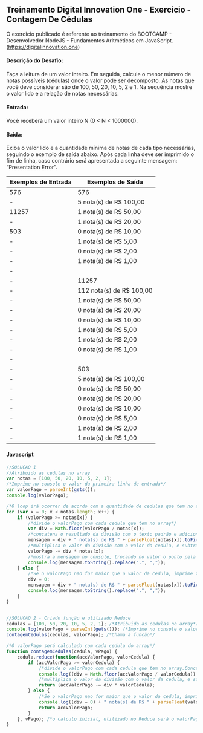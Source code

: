 ## Treinamento Digital Innovation One - Exercicio - Contagem De Cédulas

O exercicio publicado é referente ao treinamento do BOOTCAMP - Desenvolvedor NodeJS - Fundamentos Aritméticos em JavaScript.
(https://digitalinnovation.one)

#### Descrição do Desafio:

Faça a leitura de um valor inteiro. Em seguida, calcule o menor número de notas possíveis (cédulas) onde o valor pode ser decomposto. As notas que você deve considerar são de 100, 50, 20, 10, 5, 2 e 1. Na sequência mostre o valor lido e a relação de notas necessárias.


#### Entrada:

Você receberá um valor inteiro N (0 < N < 1000000).


#### Saída:

Exiba o valor lido e a quantidade mínima de notas de cada tipo necessárias, seguindo o exemplo de saída abaixo. Após cada linha deve ser imprimido o fim de linha, caso contrário será apresentada a seguinte mensagem: “Presentation Error”.

Exemplos de Entrada  | Exemplos de Saída
------------- | -------------
576 | 576
 -| 5 nota(s) de R$ 100,00
11257 | 1 nota(s) de R$ 50,00
-| 1 nota(s) de R$ 20,00
503 | 0 nota(s) de R$ 10,00
-| 1 nota(s) de R$ 5,00
-| 0 nota(s) de R$ 2,00
-| 1 nota(s) de R$ 1,00
-|
-| 11257
-| 112 nota(s) de R$ 100,00
-| 1 nota(s) de R$ 50,00
-| 0 nota(s) de R$ 20,00
-| 0 nota(s) de R$ 10,00
-| 1 nota(s) de R$ 5,00
-| 1 nota(s) de R$ 2,00
-| 0 nota(s) de R$ 1,00
-|
-| 503
-| 5 nota(s) de R$ 100,00
-| 0 nota(s) de R$ 50,00
-| 0 nota(s) de R$ 20,00
-| 0 nota(s) de R$ 10,00
-| 0 nota(s) de R$ 5,00
-| 1 nota(s) de R$ 2,00
-| 1 nota(s) de R$ 1,00



#### Javascript

```javascript
//SOLUCAO 1
//Atribuido as cedulas no array
var notas = [100, 50, 20, 10, 5, 2, 1];
/*Imprime no console o valor da primeira linha de entrada*/
var valorPago = parseInt(gets());
console.log(valorPago);

/*O loop irá ocorrer de acordo com a quantidade de cedulas que tem no array*/
for (var x = 0; x < notas.length; x++) {
    if (valorPago >= notas[x]) {
        /*divide o valorPago com cada cedula que tem no array*/
        var div = Math.floor(valorPago / notas[x]);
        /*concatena o resultado da divisão com o texto padrão e adiciona dois digitos depois da virgula, no valor da cedula*/
        mensagem = div + " nota(s) de R$ " + parseFloat(notas[x]).toFixed(2);
        /*multiplica o valor da divisão com o valor da cedula, e subtrae com o valorPago*/
        valorPago -= div * notas[x];
        /*mostra a mensagem no console, trocando no valor o ponto pela virgula*/
        console.log(mensagem.toString().replace(".", ","));
    } else {
        /*Se o valorPago nao for maior que o valor da cedula, imprime zero referente a cedula*/
        div = 0;
        mensagem = div + " nota(s) de R$ " + parseFloat(notas[x]).toFixed(2);
        console.log(mensagem.toString().replace(".", ","));
    }
}


//SOLUCAO 2 - Criado função e utilizado Reduce
cedulas = [100, 50, 20, 10, 5, 2, 1]; /*Atribuido as cedulas no array*/
console.log(valorPago = parseInt(gets())); /*Imprime no console o valor da primeira linha de entrada*/
contagemCedulas(cedulas, valorPago); /*Chama a função*/

/*O valorPago será calculado com cada cedula do array*/
function contagemCedulas(cedula, vPago) {
    cedula.reduce(function(accValorPago, valorCedula) {
        if (accValorPago >= valorCedula) {
            /*divide o valorPago com cada cedula que tem no array.Concatena resultado com o texto padrão.Adiciona dois digitos depois da virgula, no valor da cedula*/
            console.log((div = Math.floor(accValorPago / valorCedula)) + " nota(s) de R$ " + parseFloat(valorCedula).toFixed(2).replace(".", ","));
            /*multiplica o valor da divisão com o valor da cedula, e subtrae resultado com o valorPago*/
            return (accValorPago -= div * valorCedula);
        } else {
            /*Se o valorPago nao for maior que o valor da cedula, imprime zero referente a cedula*/
            console.log((div = 0) + " nota(s) de R$ " + parseFloat(valorCedula).toFixed(2).replace(".", ","));
            return accValorPago;
        }
    }, vPago); /*o calculo inicial, utilizado no Reduce será o valorPago*/
}
```
